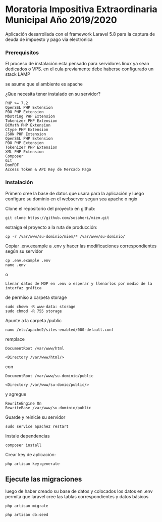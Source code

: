 # Moratoria Impositiva Extraordinaria Municipal Año 2019/2020

Aplicación desarrollada con el framework Laravel 5.8 para la captura de deuda de impuesto y pago via electronica

### Prerequisitos

El proceso de instalación esta pensado para servidores linux ya sean dedicados o VPS. en el cula previamente debe haberse configurado un stack LAMP

se asume que el ambiente es apache

¿Que necesita tener instalado en su servidor?

```
PHP >= 7.2
OpenSSL PHP Extension
PDO PHP Extension
Mbstring PHP Extension
Tokenizer PHP Extension
BCMath PHP Extension
Ctype PHP Extension
JSON PHP Extension
OpenSSL PHP Extension
PDO PHP Extension
Tokenizer PHP Extension
XML PHP Extension
Composer
Git
DomPDF
Access Token & API Key de Mercado Pago

```


### Instalación

Primero cree la base de datos que usara para la aplicación y luego configure su dominio en el webserver segun sea apache o ngix

Clone el repositorio del proyecto en github:

```
git clone https://github.com/sosaheri/miem.git
```

extraiga el proyecto a la ruta de producción: 
```
cp -r /var/www/su-dominio/miem/* /var/www/su-dominio/
```

Copiar .env.example a .env y hacer las modificaciones correspondientes según su servidor

```
cp .env.example .env
nano .env
```
o

```
Llenar datos de MDP en .env o esperar y llenarlos por medio de la interfaz gráfica
```

de permiso a carpeta storage

```
sudo chown -R www-data: storage
sudo chmod -R 755 storage
```

Apunte a la carpeta /public

```
nano /etc/apache2/sites-enabled/000-default.conf
```

remplace

```
DocumentRoot /var/www/html

<Directory /var/www/html/>
```

con

```
DocumentRoot /var/www/su-dominio/public

<Directory /var/www/su-domio/public/>
```


y agregue

```
RewriteEngine On
RewriteBase /var/www/su-dominio/public
```

Guarde y reinicie su servidor

```
sudo service apache2 restart
```


Instale dependencias

```
composer install
```


Crear key de aplicación: 

```
php artisan key:generate
```


## Ejecute las migraciones

luego de haber creado su base de datos y colocados los datos en .env permita que laravel cree las tablas correspondientes y datos básicos

```
php artisan migrate
```

```
php artisan db:seed
```

